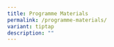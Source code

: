 ```yaml
---
title: Programme Materials
permalink: /programme-materials/
variant: tiptap
description: ""
---
```

